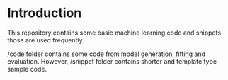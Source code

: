# Introduction
This repository contains some basic machine learning code and snippets those are used frequently. 

/code folder contains some code from model generation, fitting and evaluation. However, /snippet folder contains shorter and template type sample code. 

